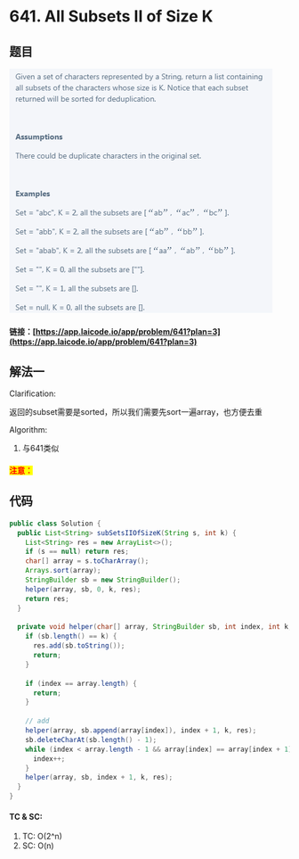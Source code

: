 # 641. All Subsets II of Size K

## 题目

![](<.gitbook/assets/image (17).png>)

#### 链接：[https://app.laicode.io/app/problem/641?plan=3](https://app.laicode.io/app/problem/641?plan=3)

## 解法一

Clarification:&#x20;

返回的subset需要是sorted，所以我们需要先sort一遍array，也方便去重

Algorithm:&#x20;

1. 与641类似

#### <mark style="color:red;">注意：</mark>

## 代码

```java
public class Solution {
  public List<String> subSetsIIOfSizeK(String s, int k) {
    List<String> res = new ArrayList<>();
    if (s == null) return res;
    char[] array = s.toCharArray();
    Arrays.sort(array);
    StringBuilder sb = new StringBuilder();
    helper(array, sb, 0, k, res);
    return res;
  }

  private void helper(char[] array, StringBuilder sb, int index, int k, List<String> res) {
    if (sb.length() == k) {
      res.add(sb.toString());
      return;
    }

    if (index == array.length) {
      return;
    }

    // add
    helper(array, sb.append(array[index]), index + 1, k, res);
    sb.deleteCharAt(sb.length() - 1);
    while (index < array.length - 1 && array[index] == array[index + 1]) {
      index++;
    }
    helper(array, sb, index + 1, k, res);
  }
}

```

#### TC & SC:&#x20;

1. TC: O(2^n)
2. SC: O(n)
